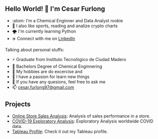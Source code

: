 ## Hello World! 👋 I'm Cesar Furlong

<!--
**CesarFurlong/CesarFurlong** is a ✨ _special_ ✨ repository because its `README.md` (this file) appears on your GitHub profile.

Here are some ideas to get you started:

- 🔭 I’m currently working on ...
- 🌱 I’m currently learning ...
- 👯 I’m looking to collaborate on ...
- 🤔 I’m looking for help with ...
- 💬 Ask me about ...
- 📫 How to reach me: ...
- 😄 Pronouns: ...
- ⚡ Fun fact: ...
-->
- :atom: I'm a Chemical Enginner and Data Analyst rookie
- 👊 I also like sports, reading and analize crypto charts
- 🌪️ I'm currently learning Python
- ✈️ Connect with me on [LinkedIn](https://www.linkedin.com/in/cesarfurlong/)

Talking about personal stuffs:
- ⚡ Graduate from Instituto Tecnológico de Ciudad Madero
- 🌱 Bachelors Degree of Chemical Enginnering
- 🔭 My hobbies are do excercise and 
- 🤯 I have a passion for learn new things
- 💬 If you have any quesions, feel free to ask me
- 📫 cesar.furlong97@gmail.com 

## Projects
- [Online Store Sales Analysis](https://github.com/CesarFurlong/Online-Store-Sales-Analysis): Analysis of sales performance in a store. 
- [COVID-19 Exploratory Analysis](https://github.com/CesarFurlong/Portfolio-Projects/blob/main/COVID-19%20Project%20-%20Data%20Exploration%20in%20SQL.sql): Exploratory Analysis worldwide COVID data.
- [Tableau Profile](https://public.tableau.com/app/profile/cesarfurlong): Check it out my Tableau profile.
